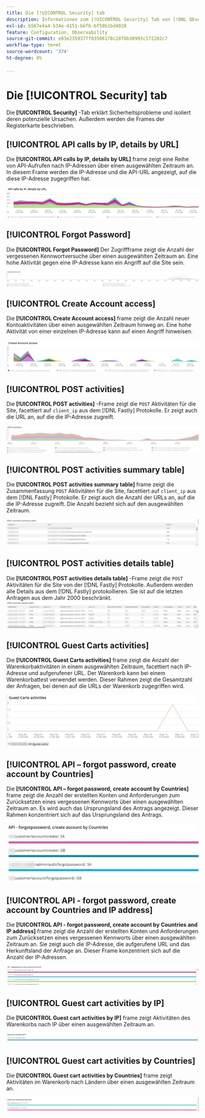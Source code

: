 ```yaml
---
title: Die [!UICONTROL Security] tab
description: Informationen zum [!UICONTROL Security] Tab von [!DNL Observation for Adobe Commerce].
exl-id: b567e4a4-534e-4151-b6f6-bf59b1bd4028
feature: Configuration, Observability
source-git-commit: e83e2359377f03506178c28f8b30993c172282c7
workflow-type: tm+mt
source-wordcount: '374'
ht-degree: 0%

---
```


# Die [!UICONTROL Security] tab

Die **[!UICONTROL Security]** -Tab erklärt Sicherheitsprobleme und isoliert deren potenzielle Ursachen. Außerdem werden die Frames der Registerkarte beschrieben.

## [!UICONTROL API calls by IP, details by URL]

Die **[!UICONTROL API calls by IP, details by URL]** frame zeigt eine Reihe von API-Aufrufen nach IP-Adressen über einen ausgewählten Zeitraum an. In diesem Frame werden die IP-Adresse und die API-URL angezeigt, auf die diese IP-Adresse zugegriffen hat.

![API-Aufrufe nach IP](../../assets/tools/observation-for-adobe-commerce/calls-by-ip.jpg)

## [!UICONTROL Forgot Password]

Die **[!UICONTROL Forgot Password]** Der Zugriffframe zeigt die Anzahl der vergessenen Kennwortversuche über einen ausgewählten Zeitraum an. Eine hohe Aktivität gegen eine IP-Adresse kann ein Angriff auf die Site sein.

![Kennwort vergessen](../../assets/tools/observation-for-adobe-commerce/forgot-password.jpg)

## [!UICONTROL Create Account access]

Die **[!UICONTROL Create Account access]** frame zeigt die Anzahl neuer Kontoaktivitäten über einen ausgewählten Zeitraum hinweg an. Eine hohe Aktivität von einer einzelnen IP-Adresse kann auf einen Angriff hinweisen.

![create-account-access](../../assets/tools/observation-for-adobe-commerce/create-account-access.png)

## [!UICONTROL POST activities]

Die **[!UICONTROL POST activities]** -Frame zeigt die `POST` Aktivitäten für die Site, facettiert auf `client_ip` aus dem [!DNL Fastly] Protokolle. Er zeigt auch die URL an, auf die die IP-Adresse zugreift.

![POST-Aktivitäten](../../assets/tools/observation-for-adobe-commerce/POST-activities.jpg)

## [!UICONTROL POST activities summary table]

Die **[!UICONTROL POST activities summary table]** frame zeigt die Zusammenfassung `POST` Aktivitäten für die Site, facettiert auf `client_ip` aus dem [!DNL Fastly] Protokolle. Er zeigt auch die Anzahl der URLs an, auf die die IP-Adresse zugreift. Die Anzahl bezieht sich auf den ausgewählten Zeitraum.

![POST-activities-summary](../../assets/tools/observation-for-adobe-commerce/POST-activities-summary.jpg)

## [!UICONTROL POST activities details table]

Die **[!UICONTROL POST activities details table]** -Frame zeigt die `POST` Aktivitäten für die Site von der [!DNL Fastly] Protokolle. Außerdem werden alle Details aus dem [!DNL Fastly] protokollieren. Sie ist auf die letzten Anfragen aus dem Jahr 2000 beschränkt.
![POST-activities-details](../../assets/tools/observation-for-adobe-commerce/POST-activities-details.jpg)

## [!UICONTROL Guest Carts activities]

Die **[!UICONTROL Guest Carts activities]** frame zeigt die Anzahl der Warenkorbaktivitäten in einem ausgewählten Zeitraum, facettiert nach IP-Adresse und aufgerufener URL. Der Warenkorb kann bei einem Warenkorbattest verwendet werden. Dieser Rahmen zeigt die Gesamtzahl der Anfragen, bei denen auf die URLs der Warenkorb zugegriffen wird.

![Guest-Warenkorb-activities](../../assets/tools/observation-for-adobe-commerce/guest-carts-activities.jpg)

## [!UICONTROL API – forgot password, create account by Countries]

Die **[!UICONTROL API – forgot password, create account by Countries]** frame zeigt die Anzahl der erstellten Konten und Anforderungen zum Zurücksetzen eines vergessenen Kennworts über einen ausgewählten Zeitraum an. Es wird auch das Ursprungsland des Antrags angezeigt. Dieser Rahmen konzentriert sich auf das Ursprungsland des Antrags.

![api-forgot-countries](../../assets/tools/observation-for-adobe-commerce/api-forgot-countries.jpg)

## [!UICONTROL API - forgot password, create account by Countries and IP address]

Die **[!UICONTROL API - forgot password, create account by Countries and IP address]** frame zeigt die Anzahl der erstellten Konten und Anforderungen zum Zurücksetzen eines vergessenen Kennworts über einen ausgewählten Zeitraum an. Sie zeigt auch die IP-Adresse, die aufgerufene URL und das Herkunftsland der Anfrage an. Dieser Frame konzentriert sich auf die Anzahl der IP-Adressen.

![api-forgot-countries-ip](../../assets/tools/observation-for-adobe-commerce/api-forgot-countries-ip.png)

## [!UICONTROL Guest cart activities by IP]

Die **[!UICONTROL Guest cart activities by IP]** frame zeigt Aktivitäten des Warenkorbs nach IP über einen ausgewählten Zeitraum an.

![Guest-Warenkorb-ip](../../assets/tools/observation-for-adobe-commerce/guest-cart-ip.png)

## [!UICONTROL Guest cart activities by Countries]

Die **[!UICONTROL Guest cart activities by Countries]** frame zeigt Aktivitäten im Warenkorb nach Ländern über einen ausgewählten Zeitraum an.

![Gastland](../../assets/tools/observation-for-adobe-commerce/guest-cart-country.png)
